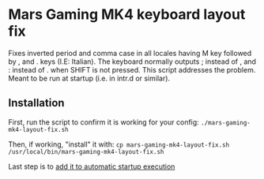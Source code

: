 # Mars Gaming MK4 keyboard layout fix
Fixes inverted period and comma case in all locales having M key followed by , and . keys (I.E: Italian).
The keyboard normally outputs ; instead of , and : instead of . when SHIFT is not pressed.
This script addresses the problem. Meant to be run at startup (i.e. in intr.d or similar).

## Installation
First, run the script to confirm it is working for your config:
```./mars-gaming-mk4-layout-fix.sh```

Then, if working, "install" it with:
```cp mars-gaming-mk4-layout-fix.sh /usr/local/bin/mars-gaming-mk4-layout-fix.sh```

Last step is to [add it to automatic startup execution](https://linuxconfig.org/how-to-automatically-execute-shell-script-at-startup-boot-on-systemd-linux)
